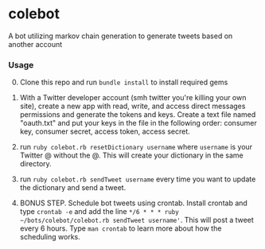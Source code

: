 # colebot
A bot utilizing markov chain generation to generate tweets based on another account

### Usage
0. Clone this repo and run `bundle install` to install required gems

1. With a Twitter developer account (smh twitter you're killing your own site), create a new app with read, write, and access direct messages permissions and generate the tokens and keys. Create a text file named "oauth.txt" and put your keys in the file in the following order: consumer key, consumer secret, access token, access secret.

2. run `ruby colebot.rb resetDictionary username` where `username` is your Twitter @ without the @.  This will create your dictionary in the same directory.

3. run `ruby colebot.rb sendTweet username` every time you want to update the dictionary and send a tweet.

4. BONUS STEP.  Schedule bot tweets using crontab.  Install crontab and type `crontab -e` and add the line `*/6 * * * ruby ~/bots/colebot/colebot.rb sendTweet username'`.  This will post a tweet every 6 hours. Type `man crontab` to learn more about how the scheduling works.

